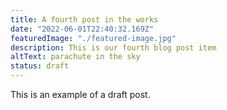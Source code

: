```yaml
---
title: A fourth post in the works
date: "2022-06-01T22:40:32.169Z"
featuredImage: "./featured-image.jpg"
description: This is our fourth blog post item
altText: parachute in the sky
status: draft
---
```


This is an example of a draft post.